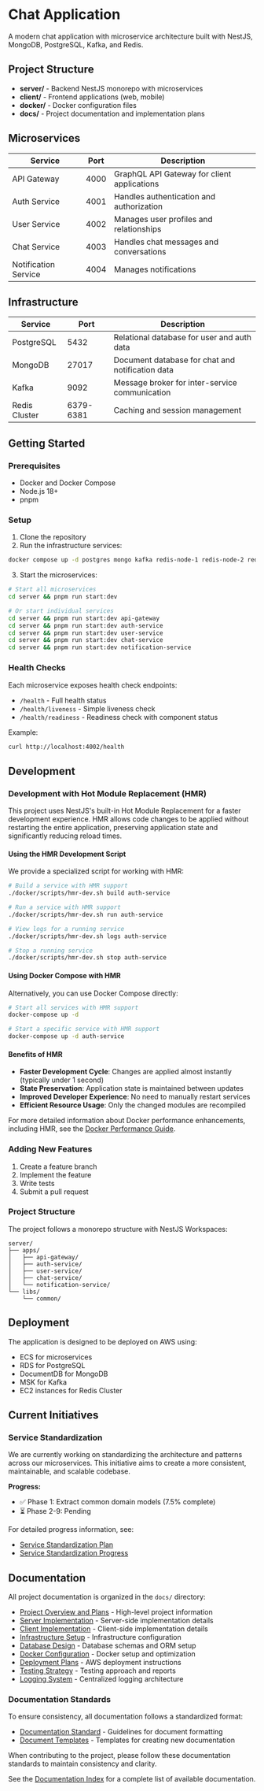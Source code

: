 # Chat Application

A modern chat application with microservice architecture built with NestJS, MongoDB, PostgreSQL, Kafka, and Redis.

## Project Structure

- **server/** - Backend NestJS monorepo with microservices
- **client/** - Frontend applications (web, mobile)
- **docker/** - Docker configuration files
- **docs/** - Project documentation and implementation plans

## Microservices

| Service | Port | Description |
|---------|------|-------------|
| API Gateway | 4000 | GraphQL API Gateway for client applications |
| Auth Service | 4001 | Handles authentication and authorization |
| User Service | 4002 | Manages user profiles and relationships |
| Chat Service | 4003 | Handles chat messages and conversations |
| Notification Service | 4004 | Manages notifications |

## Infrastructure

| Service | Port | Description |
|---------|------|-------------|
| PostgreSQL | 5432 | Relational database for user and auth data |
| MongoDB | 27017 | Document database for chat and notification data |
| Kafka | 9092 | Message broker for inter-service communication |
| Redis Cluster | 6379-6381 | Caching and session management |

## Getting Started

### Prerequisites

- Docker and Docker Compose
- Node.js 18+
- pnpm

### Setup

1. Clone the repository
2. Run the infrastructure services:

```bash
docker compose up -d postgres mongo kafka redis-node-1 redis-node-2 redis-node-3 redis-cluster-init
```

3. Start the microservices:

```bash
# Start all microservices
cd server && pnpm run start:dev

# Or start individual services
cd server && pnpm run start:dev api-gateway
cd server && pnpm run start:dev auth-service
cd server && pnpm run start:dev user-service
cd server && pnpm run start:dev chat-service
cd server && pnpm run start:dev notification-service
```

### Health Checks

Each microservice exposes health check endpoints:

- `/health` - Full health status
- `/health/liveness` - Simple liveness check
- `/health/readiness` - Readiness check with component status

Example:
```bash
curl http://localhost:4002/health
```

## Development

### Development with Hot Module Replacement (HMR)

This project uses NestJS's built-in Hot Module Replacement for a faster development experience. HMR allows code changes to be applied without restarting the entire application, preserving application state and significantly reducing reload times.

#### Using the HMR Development Script

We provide a specialized script for working with HMR:

```bash
# Build a service with HMR support
./docker/scripts/hmr-dev.sh build auth-service

# Run a service with HMR support
./docker/scripts/hmr-dev.sh run auth-service

# View logs for a running service
./docker/scripts/hmr-dev.sh logs auth-service

# Stop a running service
./docker/scripts/hmr-dev.sh stop auth-service
```

#### Using Docker Compose with HMR

Alternatively, you can use Docker Compose directly:

```bash
# Start all services with HMR support
docker-compose up -d

# Start a specific service with HMR support
docker-compose up -d auth-service
```

#### Benefits of HMR

- **Faster Development Cycle**: Changes are applied almost instantly (typically under 1 second)
- **State Preservation**: Application state is maintained between updates
- **Improved Developer Experience**: No need to manually restart services
- **Efficient Resource Usage**: Only the changed modules are recompiled

For more detailed information about Docker performance enhancements, including HMR, see the [Docker Performance Guide](docs/docker/DOCKER_PERFORMANCE_GUIDE.md).

### Adding New Features

1. Create a feature branch
2. Implement the feature
3. Write tests
4. Submit a pull request

### Project Structure

The project follows a monorepo structure with NestJS Workspaces:

```
server/
├── apps/
│   ├── api-gateway/
│   ├── auth-service/
│   ├── user-service/
│   ├── chat-service/
│   └── notification-service/
└── libs/
    └── common/
```

## Deployment

The application is designed to be deployed on AWS using:

- ECS for microservices
- RDS for PostgreSQL
- DocumentDB for MongoDB
- MSK for Kafka
- EC2 instances for Redis Cluster

## Current Initiatives

### Service Standardization

We are currently working on standardizing the architecture and patterns across our microservices. This initiative aims to create a more consistent, maintainable, and scalable codebase.

**Progress:**
- ✅ Phase 1: Extract common domain models (7.5% complete)
- ⏳ Phase 2-9: Pending

For detailed progress information, see:
- [Service Standardization Plan](docs/server/SERVICE_STANDARDIZATION_PLAN.md)
- [Service Standardization Progress](docs/server/SERVICE_STANDARDIZATION_PROGRESS.md)

## Documentation

All project documentation is organized in the `docs/` directory:

- [Project Overview and Plans](docs/project/) - High-level project information
- [Server Implementation](docs/server/) - Server-side implementation details
- [Client Implementation](docs/client/) - Client-side implementation details
- [Infrastructure Setup](docs/infrastructure/) - Infrastructure configuration
- [Database Design](docs/database/) - Database schemas and ORM setup
- [Docker Configuration](docs/docker/) - Docker setup and optimization
- [Deployment Plans](docs/deployment/) - AWS deployment instructions
- [Testing Strategy](docs/testing/) - Testing approach and reports
- [Logging System](docs/logging/) - Centralized logging architecture

### Documentation Standards

To ensure consistency, all documentation follows a standardized format:

- [Documentation Standard](docs/DOCUMENTATION_STANDARD.md) - Guidelines for document formatting
- [Document Templates](docs/TEMPLATE.md) - Templates for creating new documentation

When contributing to the project, please follow these documentation standards to maintain consistency and clarity.

See the [Documentation Index](docs/README.md) for a complete list of available documentation.
